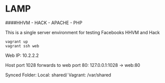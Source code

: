 LAMP
===

####HHVM - HACK - APACHE - PHP

This is a single server environment for testing Facebooks HHVM and Hack

```vagrant up```  
```vagrant ssh web```  

Web IP: 10.2.2.2  

Host port 1028 forwards to web port 80: 127.0.0.1:1028 -> web:80

Synced Folder: 
	Local:   shared/ 
	Vagrant: /var/shared
